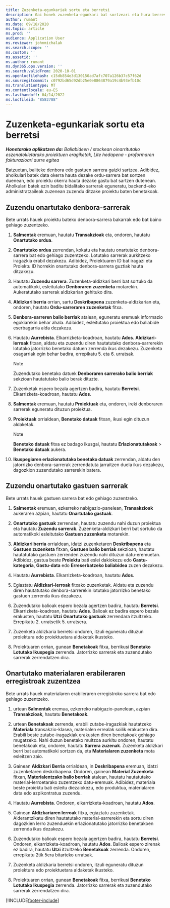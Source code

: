 ```yaml
---
title: Zuzenketa-egunkariak sortu eta berretsi
description: Gai honek zuzenketa-egunkari bat sortzeari eta hura berresteari buruzko informazioa ematen du.
author: rumant
ms.date: 09/18/2020
ms.topic: article
ms.prod: ''
audience: Application User
ms.reviewer: johnmichalak
ms.search.scope: ''
ms.custom: ''
ms.assetid: ''
ms.author: rumant
ms.dyn365.ops.version: ''
ms.search.validFrom: 2020-10-01
ms.openlocfilehash: c15db854e3d130150ad7afc707a126b37c57f62d
ms.sourcegitcommit: c0792bd65d92db25e0e8864879a19c4b93efb10c
ms.translationtype: MT
ms.contentlocale: eu-ES
ms.lasthandoff: 04/14/2022
ms.locfileid: "8582788"
---
```

# <a name="create-and-confirm-correction-journals"></a>Zuzenketa-egunkariak sortu eta berretsi

_**Honetarako aplikatzen da:** Baliabideen / stockean oinarritutako eszenatokietarako proiektuen eragiketak, Lite hedapena - proformaren fakturazioari aurre egitea_

Batzuetan, baliteke denbora edo gastuen sarrera gaizki sartzea. Adibidez, aholkulari batek data okerra hauta dezake ordu-sarrera bat sortzen duenean, edo proiektu okerra hauta dezake gastu bat sartzen dutenean. Aholkulari batek ezin baditu bidalitako sarrerak eguneratu, backend-eko administratzaileak zuzenean zuzendu ditzake proiektu baten benetakoak.

## <a name="correct-approved-time-entries"></a>Zuzendu onartutako denbora-sarrerak     

Bete urrats hauek proiektu bateko denbora-sarrera bakarrak edo bat baino gehiago zuzentzeko.

1. **Salmentak** eremuan, hautatu **Transakzioak** eta, ondoren, hautatu **Onartutako ordua**. 

2. **Onartutako ordua** zerrendan, kokatu eta hautatu onartutako denbora-sarrera bat edo gehiago zuzentzeko. Lotutako sarrerak aurkitzeko iragazkia erabil dezakezu. Adibidez, Proiektuaren ID bat iragazi eta Proiektu ID horrekin onartutako denbora-sarrera guztiak hauta ditzakezu.

3. Hautatu **Zuzendu sarrera**. Zuzenketa-aldizkari berri bat sortuko da automatikoki, esleitutako **Denboraren zuzenketa** motarekin. Aukeratutako sarrerak aldizkarian gehituko dira. 

4. **Aldizkari berria** orrian, sartu **Deskribapena** zuzenketa-aldizkarian eta, ondoren, hautatu **Ordu-sarreraren zuzenketak** fitxa.  

5. **Denbora-sarreren balio berriak** atalean, eguneratu eremuak informazio egokiarekin behar ahala. Adibidez, esleitutako proiektua edo baliabide eserbagarria alda dezakezu.

6. Hautatu **Aurrebista**. Elkarrizketa-koadroan, hautatu **Ados**. **Aldizkari-lerroak** fitxan, aldatu eta zuzendu diren hautatutako denbora-sarrerekin lotutako jatorrizko benetako datuen zerrenda ikus dezakezu. Zuzenketa osagarriak egin behar badira, errepikatu 5. eta 6. urratsak. 

    > [!NOTE]
    > Zuzendutako benetako datuek **Denboraren sarrerako balio berriak** sekzioan hautatutako balio berak dituzte.

7. Zuzenketak espero bezala agertzen badira, hautatu **Berretsi**. Elkarrizketa-koadroan, hautatu **Ados**.

8. **Salmentak** eremuan, hautatu **Proiektuak** eta, ondoren, ireki denboraren sarrerak eguneratu dituzun proiektua. 

9. **Proiektuak** orrialdean, **Benetako datuak** fitxan, ikusi egin dituzun aldaketak. 

    > [!NOTE]
    > **Benetako datuak** fitxa ez badago ikusgai, hautatu **Erlazionatutakoak** > **Benetako datuak** aukera.  

10. **Ikuspegiaren erlazionatutako benetako datuak** zerrendan, aldatu den jatorrizko denbora-sarrerak zerrendatuta jarraitzen duela ikus dezakezu, dagozkion zuzendutako sarrerekin batera. 

 
## <a name="correct-approved-expense-entries"></a>Zuzendu onartutako gastuen sarrerak

Bete urrats hauek gastuen sarrera bat edo gehiago zuzentzeko. 

1. **Salmentak** eremuan, ezkerreko nabigazio-panelean, **Transakzioak** aukeraren azpian, hautatu **Onartutako gastuak**.

2. **Onartutako gastuak** zerrendan, hautatu zuzendu nahi duzun proiektua eta hautatu **Zuzendu sarrerak**. Zuzenketa-aldizkari berri bat sortuko da automatikoki esleitutako **Gastuen zuzenketa** motarekin. 

3. **Aldizkari berria** orrialdean, idatzi zuzenketaren **Deskribapena** eta **Gastuen zuzenketa** fitxan, **Gastuen balio berriak** sekzioan, hautatu hautatutako gastuen zerrenden zuzendu nahi dituzun datu-eremuetan. Adibidez, gastua beste **Proiektu** bati eslei dakiokezu edo **Gastu-kategoria**, **Gastu-data** edo **Erreserbatzeko baliabidea** zuzen dezakezu.

4. Hautatu **Aurrebista**. Elkarrizketa-koadroan, hautatu **Ados**. 

5. Egiaztatu **Aldizkari-lerroak** fitxako zuzenketak. Aldatu eta zuzendu diren hautatutako denbora-sarrerekin lotutako jatorrizko benetako gastuen zerrenda ikus dezakezu.

6. Zuzendutako balioak espero bezala agertzen badira, hautatu **Berretsi**. Elkarrizketa-koadroan, hautatu **Ados**. Balioak ez badira espero bezala erakusten, hautatu **Utzi** **Onartutako gastuak** zerrendara itzultzeko. Errepikatu 2. urratsetik 5. urratsera. 

7. Zuzenketa aldizkaria berretsi ondoren, itzuli eguneratu dituzun proiektura edo proiektuetara aldaketak ikusteko.

8. Proiektuaren orrian, gunean **Benetakoak** fitxa, berrikusi **Benetako Lotutako Ikuspegia** zerrenda. Jatorrizko sarrerak eta zuzendutako sarrerak zerrendatzen dira.


## <a name="correct-approved-material-usage-logs"></a>Onartutako materialaren erabileraren erregistroak zuzentzea

Bete urrats hauek materialaren erabileraren erregistroko sarrera bat edo gehiago zuzentzeko.

1. urtean **Salmentak** eremua, ezkerreko nabigazio-panelean, azpian **Transakzioak**, hautatu **Benetakoak**.

2. urtean **Benetakoak** zerrenda, erabili zutabe-iragazkiak hautatzeko **Materiala** transakzio-klasea, materialen errealak soilik erakusten dira. Erabili beste zutabe-iragazkiak erakusten diren benetakoak gehiago mugatzeko. Nahi duzun benetako multzoa aurkitu ondoren, hautatu benetakoak eta, ondoren, hautatu **Sarrera zuzenak**. Zuzenketa aldizkari berri bat automatikoki sortzen da, eta **Materialaren zuzenketa** mota esleitzen zaio.

3. Gainean **Aldizkari Berria** orrialdean, in **Deskribapena** eremuan, idatzi zuzenketaren deskribapena. Ondoren, gainean **Material Zuzenketa** fitxan, **Materialentzako balio berriak** atalean, hautatu hautatutako material-lerroetarako zuzentzeko datu-eremuak. Adibidez, materiala beste proiektu bati esleitu diezaiokezu, edo produktua, materialaren data edo azpikontratua zuzendu.

4. Hautatu **Aurrebista**. Ondoren, elkarrizketa-koadroan, hautatu **Ados**.

5. Gainean **Aldizkariaren lerroak** fitxa, egiaztatu zuzenketak. Alderantzikatu diren hautatutako material-sarrerekin eta sortu diren dagozkien lerro zuzenduekin erlazionatutako jatorrizko benetakoen zerrenda ikus dezakezu.

6. Zuzendutako balioak espero bezala agertzen badira, hautatu **Berretsi**. Ondoren, elkarrizketa-koadroan, hautatu **Ados**. Balioak espero zirenak ez badira, hautatu **Utzi** itzultzeko **Benetakoak** zerrenda. Ondoren, errepikatu 2tik 5era bitarteko urratsak.

7. Zuzenketa aldizkaria berretsi ondoren, itzuli eguneratu dituzun proiektura edo proiektuetara aldaketak ikusteko.

8. Proiektuaren orrian, gunean **Benetakoak** fitxa, berrikusi **Benetako Lotutako Ikuspegia** zerrenda. Jatorrizko sarrerak eta zuzendutako sarrerak zerrendatzen dira.


[!INCLUDE[footer-include](../includes/footer-banner.md)]
